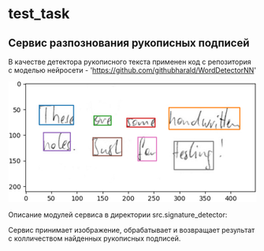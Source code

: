 # test_task

## Сервис разпознования рукописных подписей

В качестве детектора рукописного текста 
применен код с репозитория с моделью нейросети - 'https://github.com/githubharald/WordDetectorNN'

![](aabbs.png)

Описание модулей сервиса в директории src.signature_detector:

Сервис принимает изображение, обрабатывает и возвращает результат с колличеством найденных рукописных подписей.